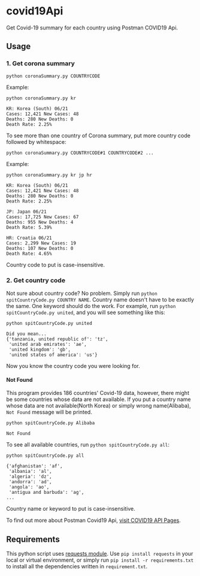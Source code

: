 # covid19Api
Get Covid-19 summary for each country using Postman COVID19 Api.

## Usage

### 1. Get corona summary
```
python coronaSummary.py COUNTRYCODE
```

Example:
```
python coronaSummary.py kr

KR: Korea (South) 06/21
Cases: 12,421 New Cases: 48
Deaths: 280 New Deaths: 0
Death Rate: 2.25%
```

To see more than one country of Corona summary, put more country code followed by whitespace:
```
python coronaSummary.py COUNTRYCODE#1 COUNTRYCODE#2 ...
```

Example:
```
python coronaSummary.py kr jp hr

KR: Korea (South) 06/21
Cases: 12,421 New Cases: 48
Deaths: 280 New Deaths: 0
Death Rate: 2.25%

JP: Japan 06/21
Cases: 17,725 New Cases: 67
Deaths: 955 New Deaths: 4
Death Rate: 5.39%

HR: Croatia 06/21
Cases: 2,299 New Cases: 19
Deaths: 107 New Deaths: 0
Death Rate: 4.65%
```

Country code to put is case-insensitive.

### 2. Get country code
Not sure about country code? No problem. Simply run ```python spitCountryCode.py COUNTRY NAME```. Country name doesn't have to be exactly the same. One keyword should do the work. For example, run ```python spitCountryCode.py united```, and you will see something like this:
```
python spitCountryCode.py united

Did you mean...
{'tanzania, united republic of': 'tz',
 'united arab emirates': 'ae',
 'united kingdom': 'gb',
 'united states of america': 'us'}
```
Now you know the country code you were looking for.

#### Not Found
This program provides 186 countries' Covid-19 data, however, there might be some countries whose data are not available. If you put a country name whose data are not available(North Korea) or simply wrong name(Alibaba), ```Not Found``` message will be printed.
```
python spitCountryCode.py Alibaba

Not Found
```

To see all available countries, run ```python spitCountryCode.py all```:
```
python spitCountryCode.py all

{'afghanistan': 'af',
 'albania': 'al',
 'algeria': 'dz',
 'andorra': 'ad',
 'angola': 'ao',
 'antigua and barbuda': 'ag',
...
```

Country name or keyword to put is case-insensitive.

To find out more about Postman Covid19 Api, [visit COVID19 API Pages](https://documenter.getpostman.com/view/10808728/SzS8rjbc?version=latest).

## Requirements
This python script uses [requests module](https://requests.readthedocs.io/en/master/). Use ```pip install requests``` in your local or virtual environment, or simply run ```pip install -r requirements.txt``` to install all the dependencies written in ```requirement.txt```.
